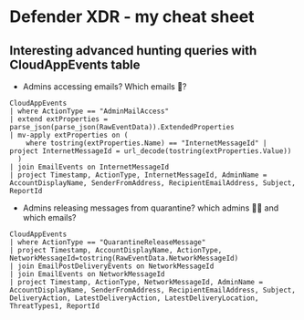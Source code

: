 # Defender XDR - my cheat sheet
## Interesting advanced hunting queries with CloudAppEvents table
- Admins accessing emails? Which emails 📧?
```
CloudAppEvents
| where ActionType == "AdminMailAccess"
| extend extProperties = parse_json(parse_json(RawEventData)).ExtendedProperties
| mv-apply extProperties on (
    where tostring(extProperties.Name) == "InternetMessageId" | project InternetMessageId = url_decode(tostring(extProperties.Value))
  )
| join EmailEvents on InternetMessageId
| project Timestamp, ActionType, InternetMessageId, AdminName = AccountDisplayName, SenderFromAddress, RecipientEmailAddress, Subject, ReportId
```

- Admins releasing messages from quarantine? which admins 👮‍♂️ and which emails?
```
CloudAppEvents
| where ActionType == "QuarantineReleaseMessage"
| project Timestamp, AccountDisplayName, ActionType, NetworkMessageId=tostring(RawEventData.NetworkMessageId)
| join EmailPostDeliveryEvents on NetworkMessageId
| join EmailEvents on NetworkMessageId
| project Timestamp, ActionType, NetworkMessageId, AdminName = AccountDisplayName, SenderFromAddress, RecipientEmailAddress, Subject, DeliveryAction, LatestDeliveryAction, LatestDeliveryLocation, ThreatTypes1, ReportId
```